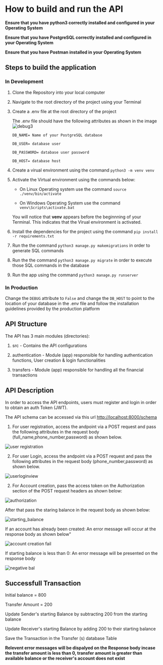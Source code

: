 # How to build and run the API

**Ensure that you have python3 correctly installed and configured in your Operating System**

**Ensure that you have PostgreSQL correctly installed and configured in your Operating System**

**Ensure that you have Postman installed in your Operating System**

## Steps to build the application

### In Development

1.  Clone the Repository into your local computer

2.  Navigate to the root directory of the project using your Terminal

3.  Create a .env file at the root directory of the project

    The .env file should have the following attributes as shown in the image
    ![debug3](https://user-images.githubusercontent.com/35394098/218056462-53673c9d-d978-4b9d-83ce-4d826cd786ce.png)

    `DB_NAME= Name of your PostgreSQL database`

    `DB_USER= database user`

    `DB_PASSWORD= database user password`

    `DB_HOST= database host`

4.  Create a virual environment using the command `python3 -m venv venv`

5.  Activate the Virtual environment using the commands below:

    - On Linux Operating system use the command `source ./venv/bin/activate`

    - On Windows Operating System use the command `venv\Scripts\activate.bat`

    You will notice that **venv** appears before the beginnning of your Terminal. This indicates that the Virual environment is activated.

6.  Install the dependencies for the project using the command `pip install -r requirements.txt`

7.  Run the the command `python3 manage.py makemigrations` in order to generate SQL commands

8.  Run the the command `python3 manage.py migrate` in order to execute those SQL commands in the database

9.  Run the app using the command `python3 manage.py runserver`

### In Production

Change the `DEBUG` attribute to `False` and change the `DB_HOST` to point to the location of your database in the .env file and follow the installation guidelines provided by the production platform

## API Structure

The API has 3 main modules (directories):

1. src - Contains the API configurations

2. authentication - Module (app) responsible for handling authentication functions, User creation & login functionalities

3. transfers - Module (app) responsible for handling all the financial transactions

## API Description

In order to access the API endpoints, users must register and login in order to obtain an auth Token (JWT).

The API schema can be accessed via this url [http://localhost:8000/schema](http://localhost:8000/schema)

1. For user registration, access the andpoint via a POST request and pass the following attributes in the request body (full_name,phone_number,password) as shown below.

![user registration](https://user-images.githubusercontent.com/35394098/218393025-f8239ff0-4141-4f61-bfe7-4afe3d68a046.png)

2. For user Login, access the andpoint via a POST request and pass the following attributes in the request body (phone_number,password) as shown below.

![userloginview](https://user-images.githubusercontent.com/35394098/218395556-d44dc9ac-230d-4db6-b1de-0106f2cf0ccd.png)

2. For Account creation, pass the access token on the Authorization section of the POST request headers as shown below: 

![authorization](https://user-images.githubusercontent.com/35394098/218416270-efac688c-ec75-4e75-a59a-048fe3dd9113.png)

After that pass the staring balance in the request body as shown below:

![starting_balance](https://user-images.githubusercontent.com/35394098/218416667-1761f9f2-102f-437b-8931-3cec742f4f41.png)

If an account has already been created: An error message will occur at the response body as shown below"

![account creation fail](https://user-images.githubusercontent.com/35394098/218418887-256bde8e-f936-4a19-aa89-690846380740.png)

If starting balance is less than 0: An error message will be presented on the response body

![negative bal](https://user-images.githubusercontent.com/35394098/218419085-1832b9b6-197d-4e98-9bc7-1dd4464d2f14.png)





## Successfull Transaction

Initial balance = 800

Transfer Amount = 200

Update Sender's starting Balance by subtracting 200 from the starting balance

Update Receiver's starting Balance by adding 200 to their starting balance

Save the Transaction in the Transfer (s) database Table



**Relevent error messages will be dispalyed on  the Response body incase the transfer amount is less than 0, transfer amount is greater than available balance or the receiver's account does not exist**